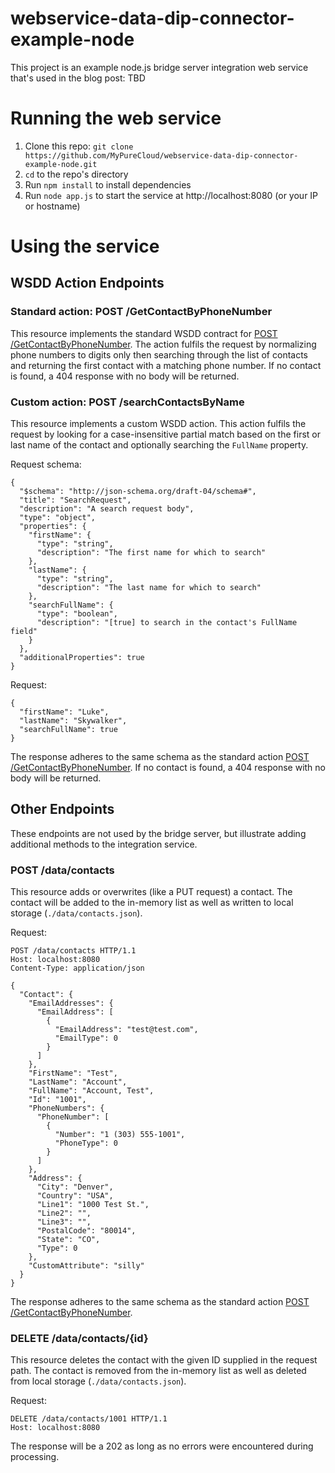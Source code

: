# webservice-data-dip-connector-example-node

This project is an example node.js bridge server integration web service that's used in the blog post: TBD

# Running the web service

1. Clone this repo: `git clone https://github.com/MyPureCloud/webservice-data-dip-connector-example-node.git`
2. `cd` to the repo's directory
3. Run `npm install` to install dependencies
4. Run `node app.js` to start the service at http://localhost:8080 (or your IP or hostname)

# Using the service

## WSDD Action Endpoints

### Standard action: POST /GetContactByPhoneNumber

This resource implements the standard WSDD contract for [POST /GetContactByPhoneNumber](https://developer.mypurecloud.com/api/webservice-datadip/service-contracts.html#GetContactByPhoneNumber). The action fulfils the request by normalizing phone numbers to digits only then searching through the list of contacts and returning the first contact with a matching phone number. If no contact is found, a 404 response with no body will be returned.

### Custom action: POST /searchContactsByName

This resource implements a custom WSDD action. This action fulfils the request by looking for a case-insensitive partial match based on the first or last name of the contact and optionally searching the `FullName` property.

Request schema:

```
{
  "$schema": "http://json-schema.org/draft-04/schema#",
  "title": "SearchRequest",
  "description": "A search request body",
  "type": "object",
  "properties": {
    "firstName": {
      "type": "string",
      "description": "The first name for which to search"
    },
    "lastName": {
      "type": "string",
      "description": "The last name for which to search"
    },
    "searchFullName": {
      "type": "boolean",
      "description": "[true] to search in the contact's FullName field"
    }
  },
  "additionalProperties": true
}
```

Request:

```
{
  "firstName": "Luke",
  "lastName": "Skywalker",
  "searchFullName": true
}
```

The response adheres to the same schema as the standard action [POST /GetContactByPhoneNumber](https://developer.mypurecloud.com/api/webservice-datadip/service-contracts.html#GetContactByPhoneNumber). If no contact is found, a 404 response with no body will be returned.


## Other Endpoints

These endpoints are not used by the bridge server, but illustrate adding additional methods to the integration service.

### POST /data/contacts

This resource adds or overwrites (like a PUT request) a contact. The contact will be added to the in-memory list as well as written to local storage (`./data/contacts.json`).

Request:

```
POST /data/contacts HTTP/1.1
Host: localhost:8080
Content-Type: application/json

{
  "Contact": {
    "EmailAddresses": {
      "EmailAddress": [
        {
          "EmailAddress": "test@test.com",
          "EmailType": 0
        }
      ]
    },
    "FirstName": "Test",
    "LastName": "Account",
    "FullName": "Account, Test",
    "Id": "1001",
    "PhoneNumbers": {
      "PhoneNumber": [
        {
          "Number": "1 (303) 555-1001",
          "PhoneType": 0
        }
      ]
    },
    "Address": {
      "City": "Denver",
      "Country": "USA",
      "Line1": "1000 Test St.",
      "Line2": "",
      "Line3": "",
      "PostalCode": "80014",
      "State": "CO",
      "Type": 0
    },
    "CustomAttribute": "silly"
  }
}
```

The response adheres to the same schema as the standard action [POST /GetContactByPhoneNumber](https://developer.mypurecloud.com/api/webservice-datadip/service-contracts.html#GetContactByPhoneNumber). 

### DELETE /data/contacts/{id}

This resource deletes the contact with the given ID supplied in the request path. The contact is removed from the in-memory list as well as deleted from local storage (`./data/contacts.json`).

Request:

```
DELETE /data/contacts/1001 HTTP/1.1
Host: localhost:8080
```

The response will be a 202 as long as no errors were encountered during processing.
